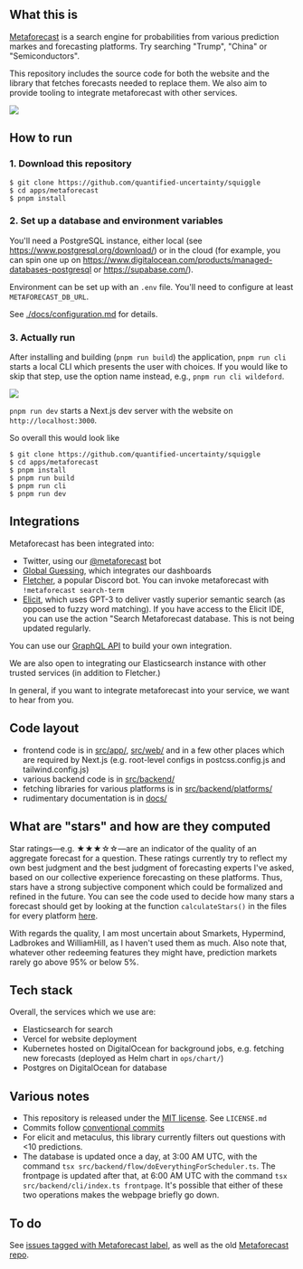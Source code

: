 ## What this is

[Metaforecast](https://metaforecast.org) is a search engine for probabilities from various prediction markes and forecasting platforms. Try searching "Trump", "China" or "Semiconductors".

This repository includes the source code for both the website and the library that fetches forecasts needed to replace them. We also aim to provide tooling to integrate metaforecast with other services.

[![](./public/screenshot-frontpage.png)](https://metaforecast.org)

## How to run

### 1. Download this repository

```
$ git clone https://github.com/quantified-uncertainty/squiggle
$ cd apps/metaforecast
$ pnpm install
```

### 2. Set up a database and environment variables

You'll need a PostgreSQL instance, either local (see https://www.postgresql.org/download/) or in the cloud (for example, you can spin one up on https://www.digitalocean.com/products/managed-databases-postgresql or https://supabase.com/).

Environment can be set up with an `.env` file. You'll need to configure at least `METAFORECAST_DB_URL`.

See [./docs/configuration.md](./docs/configuration.md) for details.

### 3. Actually run

After installing and building (`pnpm run build`) the application, `pnpm run cli` starts a local CLI which presents the user with choices. If you would like to skip that step, use the option name instead, e.g., `pnpm run cli wildeford`.

![](./public/screenshot-cli.png)

`pnpm run dev` starts a Next.js dev server with the website on `http://localhost:3000`.

So overall this would look like

```
$ git clone https://github.com/quantified-uncertainty/squiggle
$ cd apps/metaforecast
$ pnpm install
$ pnpm run build
$ pnpm run cli
$ pnpm run dev
```

## Integrations

Metaforecast has been integrated into:

- Twitter, using our [@metaforecast](https://twitter.com/metaforecast) bot
- [Global Guessing](https://globalguessing.com/russia-ukraine-forecasts/), which integrates our dashboards
- [Fletcher](https://fletcher.fun/), a popular Discord bot. You can invoke metaforecast with `!metaforecast search-term`
- [Elicit](https://elicit.org/), which uses GPT-3 to deliver vastly superior semantic search (as opposed to fuzzy word matching). If you have access to the Elicit IDE, you can use the action "Search Metaforecast database. This is not being updated regularly.

You can use our [GraphQL API](https://metaforecast.org/api/graphql) to build your own integration.

We are also open to integrating our Elasticsearch instance with other trusted services (in addition to Fletcher.)

In general, if you want to integrate metaforecast into your service, we want to hear from you.

## Code layout

- frontend code is in [src/app/](./src/app/), [src/web/](./src/web/) and in a few other places which are required by Next.js (e.g. root-level configs in postcss.config.js and tailwind.config.js)
- various backend code is in [src/backend/](./src/backend/)
- fetching libraries for various platforms is in [src/backend/platforms/](./src/backend/platforms/)
- rudimentary documentation is in [docs/](./docs)

## What are "stars" and how are they computed

Star ratings—e.g. ★★★☆☆—are an indicator of the quality of an aggregate forecast for a question. These ratings currently try to reflect my own best judgment and the best judgment of forecasting experts I've asked, based on our collective experience forecasting on these platforms. Thus, stars have a strong subjective component which could be formalized and refined in the future. You can see the code used to decide how many stars a forecast should get by looking at the function `calculateStars()` in the files for every platform [here](./src/backend/platforms).

With regards the quality, I am most uncertain about Smarkets, Hypermind, Ladbrokes and WilliamHill, as I haven't used them as much. Also note that, whatever other redeeming features they might have, prediction markets rarely go above 95% or below 5%.

## Tech stack

Overall, the services which we use are:

- Elasticsearch for search
- Vercel for website deployment
- Kubernetes hosted on DigitalOcean for background jobs, e.g. fetching new forecasts (deployed as Helm chart in `ops/chart/`)
- Postgres on DigitalOcean for database

## Various notes

- This repository is released under the [MIT license](https://opensource.org/licenses/MIT). See `LICENSE.md`
- Commits follow [conventional commits](https://www.conventionalcommits.org/en/v1.0.0/#summary)
- For elicit and metaculus, this library currently filters out questions with <10 predictions.
- The database is updated once a day, at 3:00 AM UTC, with the command `tsx src/backend/flow/doEverythingForScheduler.ts`. The frontpage is updated after that, at 6:00 AM UTC with the command `tsx src/backend/cli/index.ts frontpage`. It's possible that either of these two operations makes the webpage briefly go down.

## To do

See [issues tagged with Metaforecast label](https://github.com/quantified-uncertainty/metaforecast/issues/), as well as the old [Metaforecast repo](https://github.com/quantified-uncertainty/metaforecast/issues/).
